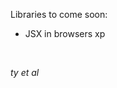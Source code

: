 <!---
VSADX/VSADX is a ✨ special ✨ repository because its `README.md` (this file) appears on your GitHub profile.
You can click the Preview link to take a look at your changes.
--->

Libraries to come soon:
+ JSX in browsers xp
  
<br>  

<i> ty et al </i>
